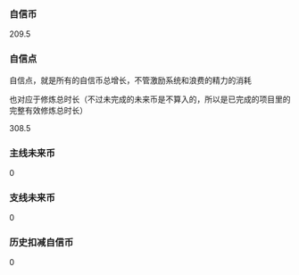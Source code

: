 ### 自信币
209.5

### 自信点
自信点，就是所有的自信币总增长，不管激励系统和浪费的精力的消耗

也对应于修炼总时长（不过未完成的未来币是不算入的，所以是已完成的项目里的完整有效修炼总时长）

308.5

### 主线未来币
0

### 支线未来币
0

### 历史扣减自信币
0
